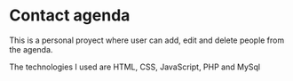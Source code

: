 # Contact agenda
This is a personal proyect where user can add, edit and delete people from the agenda.

The technologies I used are HTML, CSS, JavaScript, PHP and MySql
